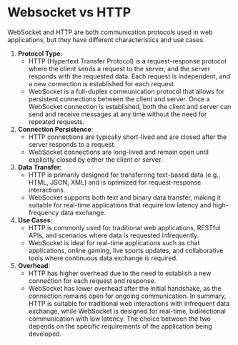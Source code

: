 # Websocket vs HTTP
WebSocket and HTTP are both communication protocols used in web applications, but they have different characteristics and use cases.
1. **Protocol Type**:
   - HTTP (Hypertext Transfer Protocol) is a request-response protocol where the client sends a request to the server, and the server responds with the requested data. Each request is independent, and a new connection is established for each request.
   - WebSocket is a full-duplex communication protocol that allows for persistent connections between the client and server. Once a WebSocket connection is established, both the client and server can send and receive messages at any time without the need for repeated requests.
2. **Connection Persistence**:
   - HTTP connections are typically short-lived and are closed after the server responds to a request.
   - WebSocket connections are long-lived and remain open until explicitly closed by either the client or server.
3. **Data Transfer**:
   - HTTP is primarily designed for transferring text-based data (e.g., HTML, JSON, XML) and is optimized for request-response interactions.
   - WebSocket supports both text and binary data transfer, making it suitable for real-time applications that require low latency and high-frequency data exchange.
4. **Use Cases**:
   - HTTP is commonly used for traditional web applications, RESTful APIs, and scenarios where data is requested infrequently.
   - WebSocket is ideal for real-time applications such as chat applications, online gaming, live sports updates, and collaborative tools where continuous data exchange is required.
5. **Overhead**:
   - HTTP has higher overhead due to the need to establish a new connection for each request and response.
   - WebSocket has lower overhead after the initial handshake, as the connection remains open for ongoing communication.
In summary, HTTP is suitable for traditional web interactions with infrequent data exchange, while WebSocket is designed for real-time, bidirectional communication with low latency. The choice between the two depends on the specific requirements of the application being developed.
